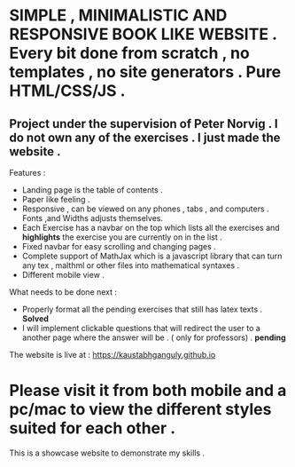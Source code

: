 # SIMPLE , MINIMALISTIC AND RESPONSIVE BOOK LIKE WEBSITE . Every bit done from scratch , no templates , no site generators . Pure HTML/CSS/JS .

## Project under the supervision of Peter Norvig . I do not own any of the exercises . I just made the website .


Features :
- Landing page is the table of contents .
- Paper like feeling . 
- Responsive , can be viewed on any phones , tabs , and computers . Fonts ,and Widths adjusts themselves.
- Each Exercise has a navbar on the top which lists all the exercises and **highlights** the exercise you are currently on in the list . 
- Fixed navbar for easy scrolling and changing pages .
- Complete support of MathJax which is a javascript library that can turn any tex , malthml or other files into mathematical syntaxes .
- Different mobile view . 


What needs to be done next :
- Properly format all the pending exercises that still has latex texts . **Solved**
- I will implement clickable questions that will redirect the user to a another page where the answer will be .
  ( only for professors) . **pending**
  
  
The website is live at : https://kaustabhganguly.github.io

# Please visit it from both mobile and a pc/mac to view the different styles suited for each other .

This is a showcase website to demonstrate my skills .
